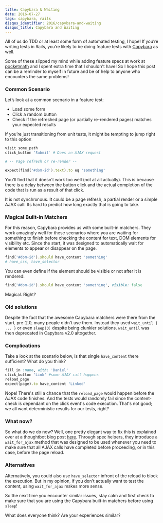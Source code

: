 ```yaml
---
title: Capybara & Waiting
date: 2016-07-27
tags: capybara, rails
disqus_identifier: 2016/capybara-and-waiting
disqus_title: Capybara and Waiting
---
```


All of us do TDD or at least some form of automated testing, I hope! If you’re writing tests in Rails, 
you’re likely to be doing feature tests with [Capybara](https://github.com/jnicklas/capybara) as well.

Some of these slipped my mind while adding feature specs at work at 
[pocketmath](https://www.pocketmath.com/) and I spent extra time that I shouldn't have! 
So I hope this post can be a reminder to myself in future and be of help to anyone who 
encounters the same problems!

### Common Scenario

Let’s look at a common scenario in a feature test: 

- Load some form
- Click a random button
- Check if the refreshed page (or partially re-rendered pages) matches your expected results

If you’re just transitioning from unit tests, it might be tempting to jump right to this option:

```ruby
visit some_path
click_button 'Submit' # Does an AJAX request

# -- Page refresh or re-render --

expect(find('#dom-id').text).to eq 'something'
```

You'll find that it doesn't work too well (not at all actually). This is because there is a delay 
between the button click and the actual completion of the code that is run as a result of that click. 

It is not synchronous. It could be a page refresh, a partial render or a simple AJAX call. 
Its hard to predict how long exactly that is going to take.

### Magical Built-in Matchers

For this reason, Capybara provides us with some built-in matchers. They work amazingly well 
for these scenarios where you are waiting for something to finish before checking the content for text, 
DOM elements for visibility etc. Since the start, it was designed to automatically wait for elements 
to appear or disappear on the page.


```ruby
find('#dom-id').should have_content 'something'
# have_css, have_selector
```

You can even define if the element should be visible or not after it is rendered. 

```ruby
find('#dom-id').should have_content 'something', visible: false
```

Magical. Right? 

### Old solutions 

Despite the fact that the awesome Capybara matchers were there from the start, pre-2.0, many people didn't use them.
Instead they used `wait_until { ... }` or even `sleep(3)` despite being clunkier solutions. 
`wait_until` was then deprecated in Capybara v2.0 altogether.


### Complications

Take a look at the scenario below, is that single `have_content` there sufficient? What do you think?

```ruby
fill_in :name, with: 'Daniel'
click_button 'Link' #some AJAX call happens
reload_page
expect(page).to have_content 'Linked'
```

Nope! There's still a chance that the `reload_page` would happen before the AJAX code finishes. 
And the tests would randomly fail since the content-check is dependant on the click event's code execution.
That's not good; we all want deterministic results for our tests, right?

### What now?

So what do we do now? Well, one pretty elegant way to fix this is explained over at a thoughtbot blog post 
[here](https://robots.thoughtbot.com/automatically-wait-for-ajax-with-capybara).  Through spec 
helpers, they introduce a `wait_for_ajax` method that was designed to be used whenever you need 
to make sure that all AJAX calls have completed before proceeding, or in this case, before the page reload.

### Alternatives

Alternatively, you could also use `have_selector` infront of the reload to block the execution. But in my opinion, 
if you don't actually want to test the content, using `wait_for_ajax` makes more sense. 

So the next time you encounter similar issues, stay calm and first check to make sure that you are 
using the Capybara built-in matchers before using `sleep`!

What does everyone think? Are your experiences similar?
